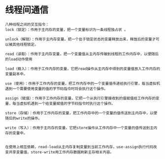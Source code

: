 # 线程间通信

    
    八种线程之间的交互指令：
    lock（锁定）：作用于主内存的变量，把一个变量标识为一条线程独占状 。
    
    unlock（解锁）：作用于主内存变量，把一个处于锁定状态的变量释放出来，释放后的变量才可以被其他线程锁定。
    
    read（读取）：作用于主内存变量，把一个变量值从主内存传输到线程的工作内存中，以便随后的load动作使用
    
    load（载入）：作用于工作内存的变量，它把read操作从主内存中得到的变量值放入工作内存的变量副本中。
    
    use（使用）：作用于工作内存的变量，把工作内存中的一个变量值传递给执行引擎，每当虚拟机遇到一个需要使用变量的值的字节码指令时将会执行这个操作。
    
    assign（赋值）：作用于工作内存的变量，它把一个从执行引擎接收到的值赋值给工作内存的变量，每当虚拟机遇到一个给变量赋值的字节码指令时执行这个操作。
    
    store（存储）：作用于工作内存的变量，把工作内存中的一个变量的值传送到主内存中，以便随后的write的操作。
    
    write（写入）：作用于主内存的变量，它把store操作从工作内存中一个变量的值传送到主内存的变量中。 
    
    
    在使用上相互依赖，read-load从主内存复制变量到当前工作内存，use-assign执行代码改变共享变量值，store-write用工作内存数据刷新主存相关内容。